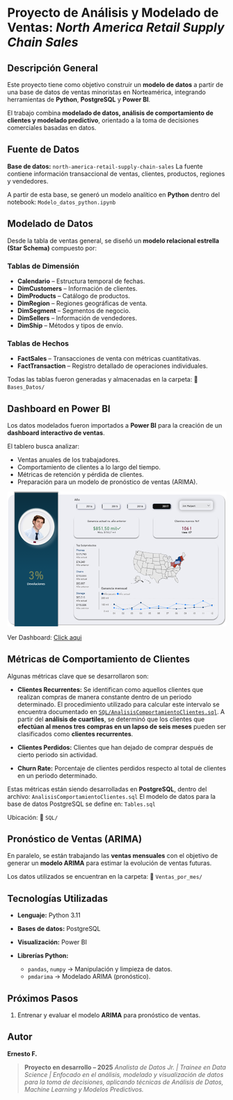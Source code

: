 

# Proyecto de Análisis y Modelado de Ventas: *North America Retail Supply Chain Sales*

## Descripción General

Este proyecto tiene como objetivo construir un **modelo de datos** a partir de una base de datos de ventas minoristas en Norteamérica, integrando herramientas de **Python**, **PostgreSQL** y **Power BI**.

El trabajo combina **modelado de datos, análisis de comportamiento de clientes y modelado predictivo**, orientado a la toma de decisiones comerciales basadas en datos.



## Fuente de Datos

**Base de datos:** `north-america-retail-supply-chain-sales`
La fuente contiene información transaccional de ventas, clientes, productos, regiones y vendedores.

A partir de esta base, se generó un modelo analítico en **Python** dentro del notebook:
`Modelo_datos_python.ipynb`

## Modelado de Datos

Desde la tabla de ventas general, se diseñó un **modelo relacional estrella (Star Schema)** compuesto por:

### Tablas de Dimensión

* **Calendario** – Estructura temporal de fechas.
* **DimCustomers** – Información de clientes.
* **DimProducts** – Catálogo de productos.
* **DimRegion** – Regiones geográficas de venta.
* **DimSegment** – Segmentos de negocio.
* **DimSellers** – Información de vendedores.
* **DimShip** – Métodos y tipos de envío.

### Tablas de Hechos

* **FactSales** – Transacciones de venta con métricas cuantitativas.
* **FactTransaction** – Registro detallado de operaciones individuales.

Todas las tablas fueron generadas y almacenadas en la carpeta:
📁 `Bases_Datos/`


## Dashboard en Power BI

Los datos modelados fueron importados a **Power BI** para la creación de un **dashboard interactivo de ventas**.

El tablero busca analizar:

* Ventas anuales de los trabajadores.
* Comportamiento de clientes a lo largo del tiempo.
* Métricas de retención y pérdida de clientes.
* Preparación para un modelo de pronóstico de ventas (ARIMA).

![Avance del Dashboard](assets/finish.png)

Ver Dashboard: [Click aqui](https://mavenshowcase.com/project/52157)

## Métricas de Comportamiento de Clientes

Algunas métricas clave que se desarrollaron son:

* **Clientes Recurrentes:**
  Se identifican como aquellos clientes que realizan compras de manera constante dentro de un periodo determinado.
  El procedimiento utilizado para calcular este intervalo se encuentra documentado en [`SQL/AnalisisComportamientoClientes.sql`](SQL/AnalisisComportamientoClientes.sql).
  A partir del **análisis de cuartiles**, se determinó que los clientes que **efectúan al menos tres compras en un lapso de seis meses** pueden ser clasificados como **clientes recurrentes**.

* **Clientes Perdidos:**
  Clientes que han dejado de comprar después de cierto periodo sin actividad.

* **Churn Rate:**
  Porcentaje de clientes perdidos respecto al total de clientes en un periodo determinado.

Estas métricas están siendo desarrolladas en **PostgreSQL**, dentro del archivo:
`AnalisisComportamientoClientes.sql`
El modelo de datos para la base de datos PostgreSQL se define en:
`Tables.sql`

Ubicación:
📁 `SQL/`


## Pronóstico de Ventas (ARIMA)

En paralelo, se están trabajando las **ventas mensuales** con el objetivo de generar un **modelo ARIMA** para estimar la evolución de ventas futuras.

Los datos utilizados se encuentran en la carpeta:
📁 `Ventas_por_mes/`



## Tecnologías Utilizadas

* **Lenguaje:** Python 3.11
* **Bases de datos:** PostgreSQL
* **Visualización:** Power BI
* **Librerías Python:**

  * `pandas`, `numpy` → Manipulación y limpieza de datos.
  * `pmdarima` → Modelado ARIMA (pronóstico).


## Próximos Pasos

1. Entrenar y evaluar el modelo **ARIMA** para pronóstico de ventas.


## Autor

**Ernesto F.**


> **Proyecto en desarrollo – 2025**
> *Analista de Datos Jr. | Trainee en Data Science | Enfocado en el análisis, modelado y visualización de datos para la toma de decisiones, aplicando técnicas de Análisis de Datos, Machine Learning y Modelos Predictivos.*

